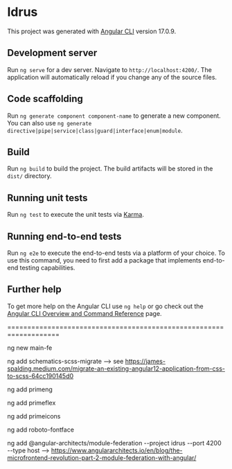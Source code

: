 # Idrus

This project was generated with [Angular CLI](https://github.com/angular/angular-cli) version 17.0.9.

## Development server

Run `ng serve` for a dev server. Navigate to `http://localhost:4200/`. The application will automatically reload if you change any of the source files.

## Code scaffolding

Run `ng generate component component-name` to generate a new component. You can also use `ng generate directive|pipe|service|class|guard|interface|enum|module`.

## Build

Run `ng build` to build the project. The build artifacts will be stored in the `dist/` directory.

## Running unit tests

Run `ng test` to execute the unit tests via [Karma](https://karma-runner.github.io).

## Running end-to-end tests

Run `ng e2e` to execute the end-to-end tests via a platform of your choice. To use this command, you need to first add a package that implements end-to-end testing capabilities.

## Further help

To get more help on the Angular CLI use `ng help` or go check out the [Angular CLI Overview and Command Reference](https://angular.io/cli) page.

===================================================================

ng new main-fe

ng add schematics-scss-migrate --> see https://james-spalding.medium.com/migrate-an-existing-angular12-application-from-css-to-scss-64cc190145d0

ng add primeng

ng add primeflex

ng add primeicons

ng add roboto-fontface

<!-- ng add @angular-architects/native-federation --project main-fe --port 4200 --type dynamic-host -- see https://www.angulararchitects.io/en/blog/micro-frontends-with-modern-angular-part-1-standalone-and-esbuild/ -->

ng add @angular-architects/module-federation --project idrus --port 4200 --type host --> https://www.angulararchitects.io/en/blog/the-microfrontend-revolution-part-2-module-federation-with-angular/